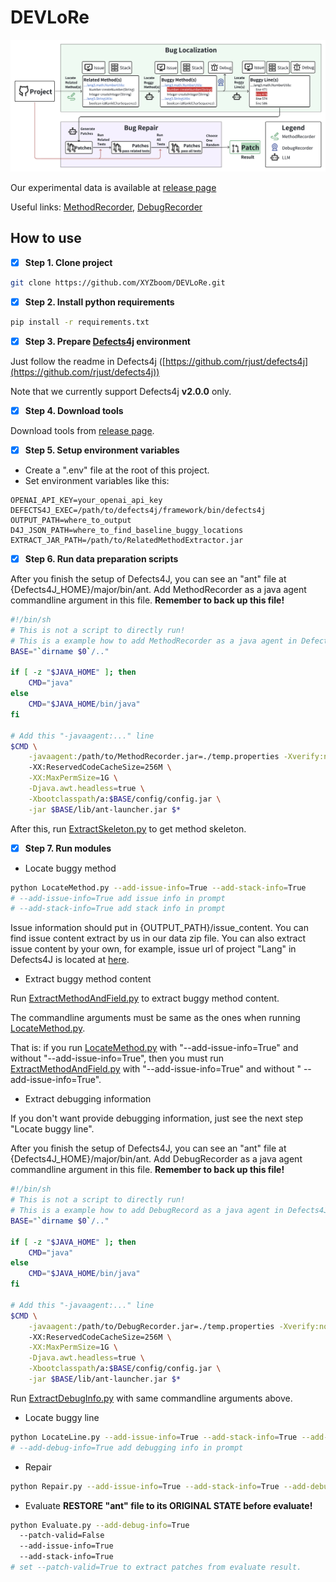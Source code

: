 # DEVLoRe

![Framework](./docs/imgs/framework.png)

Our experimental data is available at [release page](https://github.com/XYZboom/DEVLoRe/releases/download/v0.0.1-pre/DEVLoRe-Data.zip)

Useful links: [MethodRecorder](https://github.com/XYZboom/MethodRecorder), [DebugRecorder](https://github.com/XYZboom/DebugRecorder)
## How to use

- [x] **Step 1. Clone project**

```bash
git clone https://github.com/XYZboom/DEVLoRe.git
```

- [x] **Step 2. Install python requirements**

```bash
pip install -r requirements.txt
```

- [x] **Step 3. Prepare [Defects4j](https://github.com/rjust/defects4j) environment**

Just follow the readme in Defects4j ([https://github.com/rjust/defects4j](https://github.com/rjust/defects4j))

Note that we currently support Defects4j **v2.0.0** only.

- [x] **Step 4. Download tools**

Download tools from [release page](https://github.com/XYZboom/DEVLoRe/releases/).

- [x] **Step 5. Setup environment variables**
- Create a ".env" file at the root of this project.
- Set environment variables like this:

```text
OPENAI_API_KEY=your_openai_api_key
DEFECTS4J_EXEC=/path/to/defects4j/framework/bin/defects4j
OUTPUT_PATH=where_to_output
D4J_JSON_PATH=where_to_find_baseline_buggy_locations
EXTRACT_JAR_PATH=/path/to/RelatedMethodExtractor.jar
```

- [x] **Step 6. Run data preparation scripts**

After you finish the setup of Defects4J, you can see an "ant" file
at {Defects4J_HOME}/major/bin/ant.
Add MethodRecorder as a java agent commandline argument in this file.
**Remember to back up this file!**

```bash
#!/bin/sh
# This is not a script to directly run! 
# This is a example how to add MethodRecorder as a java agent in Defects4J
BASE="`dirname $0`/.."

if [ -z "$JAVA_HOME" ]; then
    CMD="java"
else
    CMD="$JAVA_HOME/bin/java"
fi

# Add this "-javaagent:..." line
$CMD \
    -javaagent:/path/to/MethodRecorder.jar=./temp.properties -Xverify:none \ 
    -XX:ReservedCodeCacheSize=256M \
    -XX:MaxPermSize=1G \
    -Djava.awt.headless=true \
    -Xbootclasspath/a:$BASE/config/config.jar \
    -jar $BASE/lib/ant-launcher.jar $*
```
After this, run [ExtractSkeleton.py](src/ExtractSkeleton.py) to get method skeleton.

- [x] **Step 7. Run modules**

- Locate buggy method

```bash
python LocateMethod.py --add-issue-info=True --add-stack-info=True
# --add-issue-info=True add issue info in prompt
# --add-stack-info=True add stack info in prompt
```

Issue information should put in {OUTPUT_PATH}/issue_content.
You can find issue content extract by us in our data zip file.
You can also extract issue content by your own, for example, 
issue url of project "Lang" in Defects4J is located at 
[here](https://github.com/rjust/defects4j/blob/master/framework/projects/Lang/active-bugs.csv).

- Extract buggy method content

Run [ExtractMethodAndField.py](src/ExtractMethodAndField.py) to extract buggy method content.

The commandline arguments must be same as the ones when running [LocateMethod.py](src/LocateMethod.py).

That is: if you run [LocateMethod.py](src/LocateMethod.py) with "--add-issue-info=True" and without "--add-issue-info=True",
then you must run [ExtractMethodAndField.py](src/ExtractMethodAndField.py) with "--add-issue-info=True" and without "
--add-issue-info=True".

- Extract debugging information

If you don't want provide debugging information, just see the next step "Locate buggy line".

After you finish the setup of Defects4J, you can see an "ant" file
at {Defects4J_HOME}/major/bin/ant.
Add DebugRecorder as a java agent commandline argument in this file.
**Remember to back up this file!**

```bash
#!/bin/sh
# This is not a script to directly run! 
# This is a example how to add DebugRecord as a java agent in Defects4J
BASE="`dirname $0`/.."

if [ -z "$JAVA_HOME" ]; then
    CMD="java"
else
    CMD="$JAVA_HOME/bin/java"
fi

# Add this "-javaagent:..." line
$CMD \
    -javaagent:/path/to/DebugRecorder.jar=./temp.properties -Xverify:none \ 
    -XX:ReservedCodeCacheSize=256M \
    -XX:MaxPermSize=1G \
    -Djava.awt.headless=true \
    -Xbootclasspath/a:$BASE/config/config.jar \
    -jar $BASE/lib/ant-launcher.jar $*
```
Run [ExtractDebugInfo.py](src/ExtractDebugInfo.py) with same commandline arguments above.
- Locate buggy line
```bash
python LocateLine.py --add-issue-info=True --add-stack-info=True --add-debug-info=True
# --add-debug-info=True add debugging info in prompt
```
- Repair
```bash
python Repair.py --add-issue-info=True --add-stack-info=True --add-debug-info=True
```
- Evaluate
**RESTORE "ant" file to its ORIGINAL STATE before evaluate!**
```bash
python Evaluate.py --add-debug-info=True
  --patch-valid=False
  --add-issue-info=True
  --add-stack-info=True
# set --patch-valid=True to extract patches from evaluate result.
```

